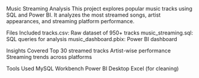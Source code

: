 Music Streaming Analysis
This project explores popular music tracks using SQL and Power BI. It analyzes the most streamed songs, artist appearances, and streaming platform performance.

Files Included
tracks.csv: Raw dataset of 950+ tracks
music_streaming.sql: SQL queries for analysis
music_dashboard.pbix: Power BI dashboard

Insights Covered
Top 30 streamed tracks
Artist-wise performance
Streaming trends across platforms

Tools Used
MySQL Workbench
Power BI Desktop
Excel (for cleaning)
